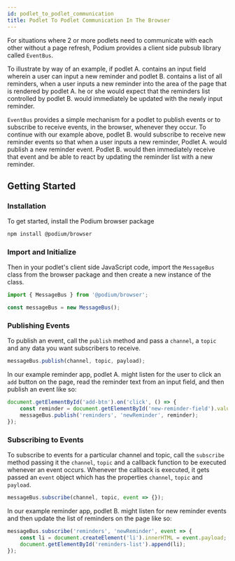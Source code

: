 ```yaml
---
id: podlet_to_podlet_communication
title: Podlet To Podlet Communication In The Browser
---
```


For situations where 2 or more podlets need to communicate with each other without a page refresh, Podium provides a client side pubsub library called `EventBus`.

To illustrate by way of an example, if podlet A. contains an input field wherein a user can input a new reminder and podlet B. contains a list of all reminders, when a user inputs a new reminder into the area of the page that is rendered by podlet A. he or she would expect that the reminders list controlled by podlet B. would immediately be updated with the newly input reminder.

`EventBus` provides a simple mechanism for a podlet to publish events or to subscribe to receive events, in the browser, whenever they occur. To continue with our example above, podlet B. would subscribe to receive new reminder events so that when a user inputs a new reminder, Podlet A. would publish a new reminder event. Podlet B. would then immediately receive that event and be able to react by updating the reminder list with a new reminder.

## Getting Started

### Installation

To get started, install the Podium browser package

```sh
npm install @podium/browser
```

### Import and Initialize

Then in your podlet's client side JavaScript code, import the `MessageBus` class from the browser package and then create a new instance of the class.

```js
import { MessageBus } from '@podium/browser';

const messageBus = new MessageBus();
```

### Publishing Events

To publish an event, call the `publish` method and pass a `channel`, a `topic` and any data you want subscribers to receive.

```js
messageBus.publish(channel, topic, payload);
```

In our example reminder app, podlet A. might listen for the user to click an `add` button on the page, read the reminder text from an input field, and then publish an event like so:

```js
document.getElementById('add-btn').on('click', () => {
    const reminder = document.getElementById('new-reminder-field').value;
    messageBus.publish('reminders', 'newReminder', reminder);
});
```

### Subscribing to Events

To subscribe to events for a particular channel and topic, call the `subscribe` method passing it the `channel`, `topic` and a callback function to be executed whenever an event occurs. Whenever the callback is executed, it gets passed an `event` object which has the properties `channel`, `topic` and `payload`.

```js
messageBus.subscribe(channel, topic, event => {});
```

In our example reminder app, podlet B. might listen for new reminder events and then update the list of reminders on the page like so:

```js
messageBus.subscribe('reminders', 'newReminder', event => {
    const li = document.createElement('li').innerHTML = event.payload;
    document.getElementById('reminders-list').append(li);
});
```